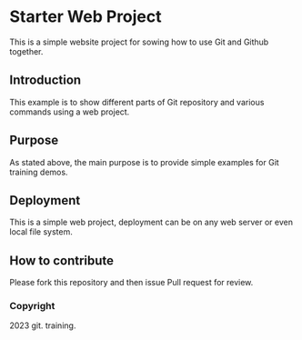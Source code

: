 # Starter Web Project

This is a simple website project for sowing how to use Git and Github together.

## Introduction

This example is to show different parts of Git repository and various commands using a web project.

## Purpose

As stated above, the main purpose is to provide simple examples for Git training demos.

## Deployment

This is a simple web project, deployment can be on any web server or even local file system.

## How to contribute

Please fork this repository and then issue Pull request for review.

### Copyright

2023 git. training.

